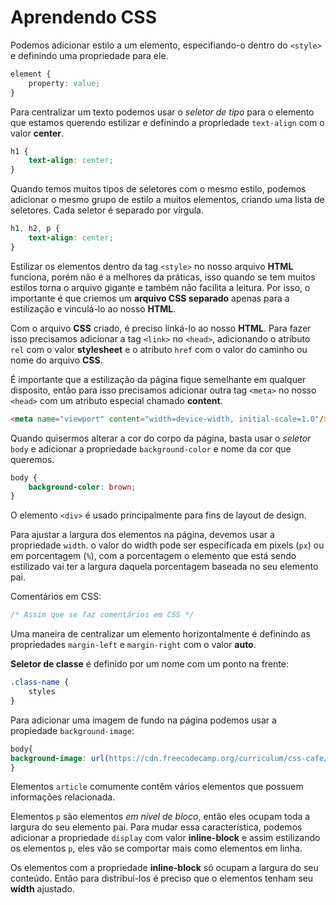 # Aprendendo CSS

Podemos adicionar estilo a um elemento, especifiando-o dentro do `<style>` e definindo uma propriedade para ele.
```CSS
element {
    property: value;
}
```
Para centralizar um texto podemos usar o *seletor de tipo* para o elemento que estamos querendo estilizar e definindo a propriedade `text-align` com o valor **center**.
```CSS
h1 {
    text-align: center;
}
```
Quando temos muitos tipos de seletores com o mesmo estilo, podemos adicionar o mesmo grupo de estilo a muitos elementos, criando uma lista de seletores. Cada seletor é separado por vírgula.
```CSS
h1, h2, p {
    text-align: center;
}
```
Estilizar os elementos dentro da tag `<style>` no nosso arquivo **HTML** funciona, porém não é a melhores da práticas, isso quando se tem muitos estilos torna o arquivo gigante e também não facilita a leitura. Por isso, o importante é que criemos um **arquivo CSS separado** apenas para a estilização e vinculá-lo ao nosso **HTML**.

Com o arquivo **CSS** criado, é preciso linká-lo ao nosso **HTML**. Para fazer isso precisamos adicionar a tag `<link>` no `<head>`, adicionando o atributo `rel` com o valor **stylesheet** e o atributo `href` com o valor do caminho ou nome do arquivo **CSS**.

É importante que a estilização da página fique semelhante em qualquer disposito, então para isso precisamos adicionar outra tag `<meta>` no nosso `<head>` com um atributo especial chamado **content**.
```HTML
<meta name="viewport" content="width=device-width, initial-scale=1.0"/>
```
Quando quisermos alterar a cor do corpo da página, basta usar o *seletor* `body` e adicionar a propriedade `background-color` e nome da cor que queremos.
```CSS
body {
    background-color: brown;
}
```
O elemento `<div>` é usado principalmente para fins de layout de design.

Para ajustar a largura dos elementos na página, devemos usar a propriedade `width`. o valor do width pode ser especificada em pixels (`px`) ou em porcentagem (`%`), com a porcentagem o elemento que está sendo estilizado vai ter a largura daquela porcentagem baseada no seu elemento pai.

Comentários em CSS:
```CSS
/* Assim que se faz comentários em CSS */
```

Uma maneira de centralizar um elemento horizontalmente é definindo as propriedades `margin-left` e `margin-right` com o valor **auto**.

**Seletor de classe** é definido por um nome com um ponto na frente:
```css
.class-name {
    styles
}
```

Para adicionar uma imagem de fundo na página podemos usar a propiedade `background-image`:
```CSS
body{
background-image: url(https://cdn.freecodecamp.org/curriculum/css-cafe/beans.jpg)
}
```
Elementos `article` comumente contêm vários elementos que possuem informações relacionada.

Elementos `p` são elementos *em nível de bloco*, então eles ocupam toda a largura do seu elemento pai. Para mudar essa característica, podemos adicionar a propriedade `display` com valor **inline-block** e assim estilizando os elementos `p`, eles vão se comportar mais como elementos em linha. 

Os elementos com a propriedade **inline-block** só ocupam a largura do seu conteúdo. Então para distribuí-los é preciso que o elementos tenham seu **width** ajustado.